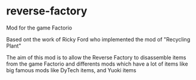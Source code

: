 # reverse-factory
Mod for the game Factorio  
  
Based ont the work of Ricky Ford who implemented the mod of "Recycling Plant"  
  
The aim of this mod is to allow the Reverse Factory to disassemble items from the game Factorio and differents mods which have a lot of items like big famous mods like DyTech items, and Yuoki items